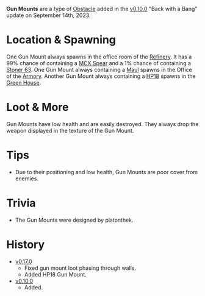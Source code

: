 **Gun Mounts** are a type of [Obstacle](/obstacles) added in the [v0.10.0](https://github.com/HasangerGames/suroi/releases/tag/v0.10.0) "Back with a Bang" update on September 14th, 2023.

# Location & Spawning

One Gun Mount always spawns in the office room of the [Refinery](/buildings/refinery). It has a 99% chance of containing a [MCX Spear](/weapons/guns/mcx_spear) and a 1% chance of containing a [Stoner 63](/weapons/guns/stoner_63). One Gun Mount always containing a [Maul](/weapons/melee/maul) spawns in the Office of the [Armory](/buildings/armory). Another Gun Mount always containing a [HP18](/weapons/guns/hp18) spawns in the [Green House](/buildings/green_house).

# Loot & More

Gun Mounts have low health and are easily destroyed. They always drop the weapon displayed in the texture of the Gun Mount.

# Tips

- Due to their positioning and low health, Gun Mounts are poor cover from enemies.

# Trivia

- The Gun Mounts were designed by platonthek.

# History

- [v0.17.0](https://github.com/HasangerGames/suroi/releases/tag/v0.17.0)
  - Fixed gun mount loot phasing through walls.
  - Added HP18 Gun Mount.
- [v0.10.0](https://github.com/HasangerGames/suroi/releases/tag/v0.10.0)
  - Added.
